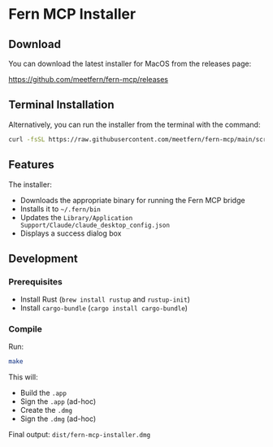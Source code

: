 # Fern MCP Installer

## Download

You can download the latest installer for MacOS from the releases page:

https://github.com/meetfern/fern-mcp/releases

## Terminal Installation

Alternatively, you can run the installer from the terminal with the command:

```sh
curl -fsSL https://raw.githubusercontent.com/meetfern/fern-mcp/main/scripts/install.sh | bash
```

## Features

The installer:

- Downloads the appropriate binary for running the Fern MCP bridge
- Installs it to `~/.fern/bin`
- Updates the `Library/Application Support/Claude/claude_desktop_config.json`
- Displays a success dialog box

## Development

### Prerequisites

- Install Rust (`brew install rustup` and `rustup-init`)
- Install `cargo-bundle` (`cargo install cargo-bundle`)

### Compile

Run:

```sh
make
```

This will:

- Build the `.app`
- Sign the `.app` (ad-hoc)
- Create the `.dmg`
- Sign the `.dmg` (ad-hoc)

Final output: `dist/fern-mcp-installer.dmg`
